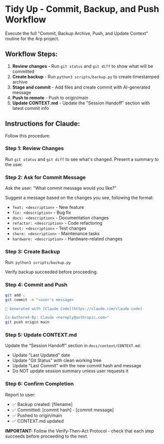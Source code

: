 # Tidy Up - Commit, Backup, and Push Workflow

Execute the full "Commit, Backup Archive, Push, and Update Context" routine for the Arp project.

## Workflow Steps:

1. **Review changes** - Run `git status` and `git diff` to show what will be committed
2. **Create backup** - Run `python3 scripts/backup.py` to create timestamped archive
3. **Stage and commit** - Add files and create commit with AI-generated message
4. **Push to remote** - Push to origin/main
5. **Update CONTEXT.md** - Update the "Session Handoff" section with latest commit info

## Instructions for Claude:

Follow this procedure:

### Step 1: Review Changes
Run `git status` and `git diff` to see what's changed. Present a summary to the user.

### Step 2: Ask for Commit Message
Ask the user: "What commit message would you like?"

Suggest a message based on the changes you see, following the format:
- `feat: <description>` - New feature
- `fix: <description>` - Bug fix
- `docs: <description>` - Documentation changes
- `refactor: <description>` - Code refactoring
- `test: <description>` - Test changes
- `chore: <description>` - Maintenance tasks
- `hardware: <description>` - Hardware-related changes

### Step 3: Create Backup
Run: `python3 scripts/backup.py`

Verify backup succeeded before proceeding.

### Step 4: Commit and Push
```bash
git add .
git commit -m "<user's message>

🤖 Generated with [Claude Code](https://claude.com/claude-code)

Co-Authored-By: Claude <noreply@anthropic.com>"
git push origin main
```

### Step 5: Update CONTEXT.md
Update the "Session Handoff" section in `docs/context/CONTEXT.md`:
- Update "Last Updated" date
- Update "Git Status" with clean working tree
- Update "Last Commit" with the new commit hash and message
- Do NOT update session summary unless user requests it

### Step 6: Confirm Completion
Report to user:
- ✅ Backup created: [filename]
- ✅ Committed: [commit hash] - [commit message]
- ✅ Pushed to origin/main
- ✅ CONTEXT.md updated

**IMPORTANT:** Follow the Verify-Then-Act Protocol - check that each step succeeds before proceeding to the next.
